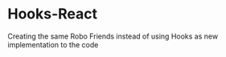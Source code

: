 # Hooks-React
Creating the same Robo Friends instead of using Hooks as new implementation to the code 
